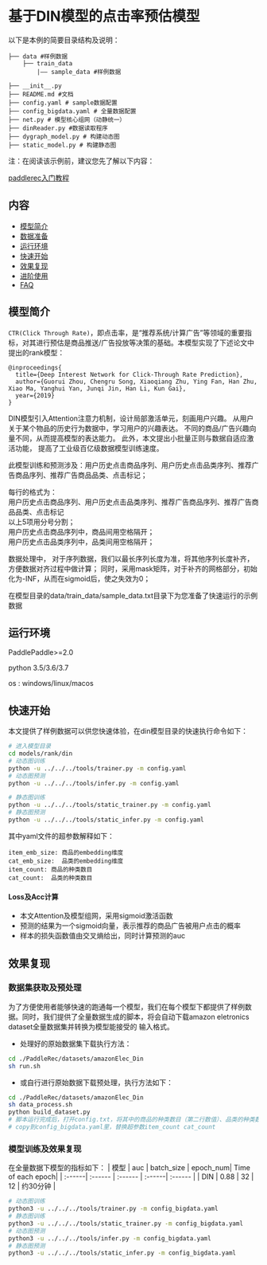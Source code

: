 # 基于DIN模型的点击率预估模型
以下是本例的简要目录结构及说明： 

```
├── data #样例数据
    ├── train_data
        |—— sample_data #样例数据

├── __init__.py
├── README.md #文档
├── config.yaml # sample数据配置
├── config_bigdata.yaml # 全量数据配置
├── net.py # 模型核心组网（动静统一）
├── dinReader.py #数据读取程序
├── dygraph_model.py # 构建动态图
├── static_model.py # 构建静态图
```

注：在阅读该示例前，建议您先了解以下内容：

[paddlerec入门教程](https://github.com/PaddlePaddle/PaddleRec/blob/master/README.md)

## 内容

- [模型简介](#模型简介)
- [数据准备](#数据准备)
- [运行环境](#运行环境)
- [快速开始](#快速开始)
- [效果复现](#效果复现)
- [进阶使用](#进阶使用)
- [FAQ](#FAQ)

## 模型简介
`CTR(Click Through Rate)`，即点击率，是“推荐系统/计算广告”等领域的重要指标，对其进行预估是商品推送/广告投放等决策的基础。本模型实现了下述论文中提出的rank模型：

```text
@inproceedings{
  title={Deep Interest Network for Click-Through Rate Prediction},
  author={Guorui Zhou, Chengru Song, Xiaoqiang Zhu, Ying Fan, Han Zhu, Xiao Ma, Yanghui Yan, Junqi Jin, Han Li, Kun Gai},
  year={2019}
}
```
DIN模型引入Attention注意力机制，设计局部激活单元，刻画用户兴趣。
从用户关于某个物品的历史行为数据中，学习用户的兴趣表达。
不同的商品/广告兴趣向量不同，从而提高模型的表达能力。
此外，本文提出小批量正则与数据自适应激活功能，
提高了工业级百亿级数据模型训练速度。


此模型训练和预测涉及：用户历史点击商品序列、用户历史点击品类序列、推荐广告商品序列、推荐广告商品品类、点击标记；

每行的格式为：  
用户历史点击商品序列、用户历史点击品类序列、推荐广告商品序列、推荐广告商品品类、点击标记  
以上5项用分号分割；  
用户历史点击商品序列中，商品间用空格隔开；  
用户历史点击品类序列中，品类间用空格隔开；  

数据处理中，
对于序列数据，我们以最长序列长度为准，将其他序列长度补齐，方便数据对齐过程中做计算；
同时，采用mask矩阵，对于补齐的网格部分，初始化为-INF，从而在sigmoid后，使之失效为0；

在模型目录的data/train_data/sample_data.txt目录下为您准备了快速运行的示例数据

## 运行环境
PaddlePaddle>=2.0

python 3.5/3.6/3.7

os : windows/linux/macos 

## 快速开始
本文提供了样例数据可以供您快速体验，在din模型目录的快速执行命令如下： 
```bash
# 进入模型目录
cd models/rank/din 
# 动态图训练
python -u ../../../tools/trainer.py -m config.yaml 
# 动态图预测
python -u ../../../tools/infer.py -m config.yaml 

# 静态图训练
python -u ../../../tools/static_trainer.py -m config.yaml 
# 静态图预测
python -u ../../../tools/static_infer.py -m config.yaml 
```
其中yaml文件的超参数解释如下：
```
item_emb_size: 商品的embedding维度
cat_emb_size:  品类的embedding维度
item_count: 商品的种类数目
cat_count:  品类的种类数目
```

#### Loss及Acc计算
- 本文Attention及模型组网，采用sigmoid激活函数
- 预测的结果为一个sigmoid向量，表示推荐的商品广告被用户点击的概率
- 样本的损失函数值由交叉熵给出，同时计算预测的auc

## 效果复现
### 数据集获取及预处理
为了方便使用者能够快速的跑通每一个模型，我们在每个模型下都提供了样例数据。同时，我们提供了全量数据生成的脚本，将会自动下载amazon eletronics dataset全量数据集并转换为模型能接受的
输入格式。

- 处理好的原始数据集下载执行方法：

```bash
cd ./PaddleRec/datasets/amazonElec_Din
sh run.sh
```

- 或自行进行原始数据下载预处理，执行方法如下：
```bash
cd ./PaddleRec/datasets/amazonElec_Din
sh data_process.sh
python build_dataset.py
# 脚本运行完成后，打开config.txt，将其中的商品的种类数目（第二行数值）、品类的种类数目信息（第三行数值），
# copy到config_bigdata.yaml里，替换超参数item_count cat_count 
```
 

### 模型训练及效果复现
在全量数据下模型的指标如下： 
| 模型 | auc | batch_size | epoch_num| Time of each epoch| 
| :------| :------ | :------ | :------| :------ | 
| DIN | 0.88 | 32 | 12 | 约30分钟 | 

```bash
# 动态图训练
python3 -u ../../../tools/trainer.py -m config_bigdata.yaml
# 静态图训练
python3 -u ../../../tools/static_trainer.py -m config_bigdata.yaml
# 动态图预测
python3 -u ../../../tools/infer.py -m config_bigdata.yaml
# 静态图预测
python3 -u ../../../tools/static_infer.py -m config_bigdata.yaml
```
